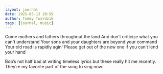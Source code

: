 ```yaml
---
layout: journal
date: 2025-03-13 20:55
author: Tommy Twardzik
tags: [journal, music]
---
```


Come mothers and fathers throughout the land
And don't criticize what you can't understand
Your sons and your daughters are beyond your command
Your old road is rapidly agin'
Please get out of the new one if you can't lend your hand


Bob’s not half bad at writing timeless lyrics but these really hit me recently. They’re my favorite part of the song to sing now.